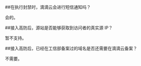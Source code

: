 ##在执行封禁时，滴滴云会进行短信通知吗？

会的。

##接入高防后，源站是否能够获取到访问者的真实源 IP？

暂不支持。


##接入高防后，已经在工信部备案过的域名是否还需要在滴滴云备案？

不需要。
